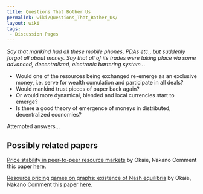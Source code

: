 ```yaml
---
title: Questions That Bother Us
permalink: wiki/Questions_That_Bother_Us/
layout: wiki
tags:
 - Discussion Pages
---
```


*Say that mankind had all these mobile phones, PDAs etc., but suddenly
forgot all about money. Say that all of its trades were taking place via
some advanced, decentralized, electronic bartering system...*

-   Would one of the resources being exchanged re-emerge as an exclusive
    money, i.e. serve for wealth cumulation and participate in all
    deals?
-   Would mankind trust pieces of paper back again?
-   Or would more dynamical, blended and local currencies start to
    emerge?
-   Is there a good theory of emergence of moneys in distributed,
    decentralized economies?

Attempted answers...

Possibly related papers
-----------------------

[Price stability in peer-to-peer resource
markets](http://ieeexplore.ieee.org/xpls/abs_all.jsp?arnumber=5662594)
by Okaie, Nakano Comment this paper
[here](/wiki/OkaieNakanoStability "wikilink").

[Resource pricing games on graphs: existence of Nash
equilibria](http://www.springerlink.com/content/213187v363028302/) by
Okaie, Nakano Comment this paper [here](/wiki/OkaieNakanoNash "wikilink").

